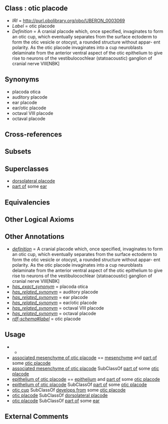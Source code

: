 
## Class : otic placode

 * *IRI* = http://purl.obolibrary.org/obo/UBERON_0003069
 * *Label* = otic placode
 * *Definition* = A cranial placode which, once specified, invaginates to form an otic cup, which eventually separates from the surface ectoderm to form the otic vesicle or otocyst, a rounded structure without appar- ent polarity. As the otic placode invaginates into a cup neuroblasts delaminate from the anterior ventral aspect of the otic epithelium to give rise to neurons of the vestibulocochlear (statoacoustic) ganglion of cranial nerve VIII[NBK]

## Synonyms

 * placoda otica
 * auditory placode
 * ear placode
 * ear/otic placode
 * octaval VIII placode
 * octaval placode

## Cross-references


## Subsets


## Superclasses

 * [dorsolateral placode](../../UBERON/67/UBERON_0003067.md)
 * [part of](../../BFO/50/BFO_0000050.md) some [ear](../../UBERON/90/UBERON_0001690.md)

## Equivalencies


## Other Logical Axioms


## Other Annotations

 * *[definition](../../IAO/15/IAO_0000115.md)* = A cranial placode which, once specified, invaginates to form an otic cup, which eventually separates from the surface ectoderm to form the otic vesicle or otocyst, a rounded structure without appar- ent polarity. As the otic placode invaginates into a cup neuroblasts delaminate from the anterior ventral aspect of the otic epithelium to give rise to neurons of the vestibulocochlear (statoacoustic) ganglion of cranial nerve VIII[NBK]
 * *[has_exact_synonym](../../ym/oboInOwl#hasExactSynonym.md)* = placoda otica
 * *[has_related_synonym](../../ym/oboInOwl#hasRelatedSynonym.md)* = auditory placode
 * *[has_related_synonym](../../ym/oboInOwl#hasRelatedSynonym.md)* = ear placode
 * *[has_related_synonym](../../ym/oboInOwl#hasRelatedSynonym.md)* = ear/otic placode
 * *[has_related_synonym](../../ym/oboInOwl#hasRelatedSynonym.md)* = octaval VIII placode
 * *[has_related_synonym](../../ym/oboInOwl#hasRelatedSynonym.md)* = octaval placode
 * *[rdf-schema#label](../../el/rdf-schema#label.md)* = otic placode

## Usage

 * -
 * [associated mesenchyme of otic placode](../../UBERON/77/UBERON_0009477.md) == [mesenchyme](../../UBERON/04/UBERON_0003104.md) and [part of](../../BFO/50/BFO_0000050.md) some [otic placode](../../UBERON/69/UBERON_0003069.md)
 * [associated mesenchyme of otic placode](../../UBERON/77/UBERON_0009477.md) SubClassOf [part of](../../BFO/50/BFO_0000050.md) some [otic placode](../../UBERON/69/UBERON_0003069.md)
 * [epithelium of otic placode](../../UBERON/49/UBERON_0003249.md) == [epithelium](../../UBERON/83/UBERON_0000483.md) and [part of](../../BFO/50/BFO_0000050.md) some [otic placode](../../UBERON/69/UBERON_0003069.md)
 * [epithelium of otic placode](../../UBERON/49/UBERON_0003249.md) SubClassOf [part of](../../BFO/50/BFO_0000050.md) some [otic placode](../../UBERON/69/UBERON_0003069.md)
 * [otic cup](../../UBERON/23/UBERON_0009123.md) SubClassOf [develops from](../../RO/02/RO_0002202.md) some [otic placode](../../UBERON/69/UBERON_0003069.md)
 * [otic placode](../../UBERON/69/UBERON_0003069.md) SubClassOf [dorsolateral placode](../../UBERON/67/UBERON_0003067.md)
 * [otic placode](../../UBERON/69/UBERON_0003069.md) SubClassOf [part of](../../BFO/50/BFO_0000050.md) some [ear](../../UBERON/90/UBERON_0001690.md)

## External Comments

